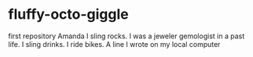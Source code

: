 # fluffy-octo-giggle 
first repository 
Amanda
I sling rocks. I was a jeweler gemologist in a past life.
I sling drinks. I ride bikes. 
A line I wrote on my local computer
